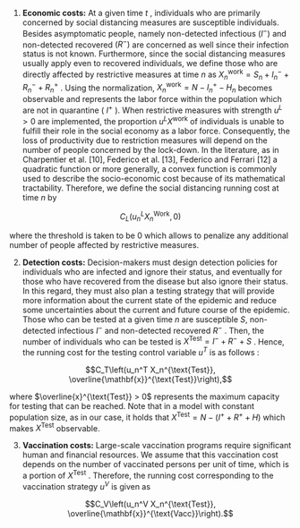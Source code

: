 1. **Economic costs:** At a given time  $t$ , individuals who are primarily concerned by social distancing measures are susceptible individuals. Besides asymptomatic people, namely non-detected infectious  $(I^-)$  and non-detected recovered  $(R^-)$ are concerned as well since their infection status is not known. Furthermore, since the social distancing measures usually apply even to recovered individuals, we define those who are directly affected by restrictive measures at time  $n$ as  $X_n^{\text{work}} = S_n + I_n^- + R_n^- + R_n^+$ . Using the normalization,  $X_n^{\text{work}} = N - I_n^+ - H_n$  becomes observable and represents the labor force within the population which are not in quarantine ( $I^+$ ). When restrictive measures with strength  $u^L > 0$  are implemented, the proportion  $u^L X^{\text{work}}$  of individuals is unable to fulfill their role in the social economy as a labor force. Consequently, the loss of productivity due to restriction measures will depend on the number of people concerned by the lock-down. In the literature, as in Charpentier et al. [10], Federico et al. [13], Federico and Ferrari [12] a quadratic function or more generally, a convex function is commonly used to describe the socio-economic cost because of its mathematical tractability. Therefore, we define the social distancing running cost at time *n* by

$$C_L\left(u_n^L X_n^{\text{Work}}, 0\right)$$

where the threshold is taken to be  $0$  which allows to penalize any additional number of people affected by restrictive measures.

2. **Detection costs:** Decision-makers must design detection policies for individuals who are infected and ignore their status, and eventually for those who have recovered from the disease but also ignore their status. In this regard, they must also plan a testing strategy that will provide more information about the current state of the epidemic and reduce some uncertainties about the current and future course of the epidemic. Those who can be tested at a given time  $n$  are susceptible *S*, non-detected infectious  $I^-$  and non-detected recovered  $R^-$ . Then, the number of individuals who can be tested is  $X^{\text{Test}} = I^- + R^- + S$ . Hence, the running cost for the testing control variable  $u^T$  is as follows :

$$C_T\left(u_n^T X_n^{\text{Test}}, \overline{\mathbf{x}}^{\text{Test}}\right),$$

where  $\overline{x}^{\text{Test}} > 0$  represents the maximum capacity for testing that can be reached. Note that in a model with constant population size, as in our case, it holds that  $X^{\text{Test}} = N - (I^+ + R^+ + H)$  which makes  $X^{\text{Test}}$  observable.

3. **Vaccination costs:** Large-scale vaccination programs require significant human and financial resources. We assume that this vaccination cost depends on the number of vaccinated persons per unit of time, which is a portion of  $X^{\text{Test}}$ . Therefore, the running cost corresponding to the vaccination strategy  $u^V$  is given as

$$C_V\left(u_n^V X_n^{\text{Test}}, \overline{\mathbf{x}}^{\text{Vacc}}\right).$$